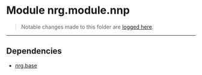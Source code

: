 # Module nrg.module.nnp

> Notable changes made to this folder are [logged here](doc/CHANGELOG.md).

***
## Dependencies
* [nrg.base](ZEBASE/src/nrg/base/README.md)

